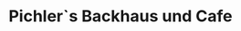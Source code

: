 ---
title: "Pichler`s Backhaus und Cafe"
url: /muenchen/pichler-s-backhaus-und-cafe/
shop: Bäckerei
---